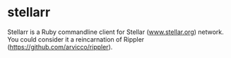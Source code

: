 stellarr
======

Stellarr is a Ruby commandline client for Stellar (www.stellar.org) network. You could consider it a reincarnation of Rippler (https://github.com/arvicco/rippler). 
